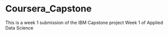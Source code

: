 # Coursera_Capstone
This is a week 1 submission of the IBM Capstone project
Week 1 of Applied Data Science
